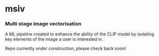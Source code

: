 # msiv 

### Multi stage image vectorisation

A ML pipeline created to enhance the ability of the CLIP model by isolating key elements of the image  a user is interested in.

Repo currently under construction, please check back soon!